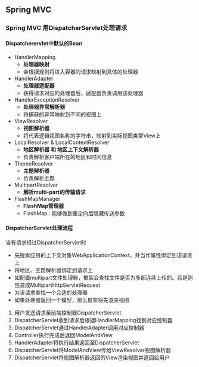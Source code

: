 ## Spring MVC  

### Spring MVC 用DispatcherServlet处理请求  
#### Dispatcherervlet中默认的Bean
- HandlerMapping
    - **处理器映射**
    - 会根据规则将进入容器的请求映射到具体的处理器
- HandlerAdapter
    - **处理器适配器**
    - 获得请求对应的处理器后，适配器负责调用该处理器
- HandlerExceptionResolver
    - **处理器异常解析器**
    - 将捕获的异常映射到不同的视图上
- ViewResolver
    - **视图解析器**
    - 将代表逻辑视图名称的字符串，映射到实际视图类型View上
- LocalResolver & LocalContextResolver
    - **地区解析器 和 地区上下文解析器**
    - 负责解析客户端所在的地区和时间信息
- ThemeResolver
    - **主题解析器**
    - 负责解析主题
- MultipartResolver
    - **解析multi-part的传输请求**
- FlashMapManager
    - **FlashMap管理器**
    - FlashMap : 能够做到重定向后隐藏传送参数

#### DispatcherServlet处理流程
当有请求经过DispatcherServlet时
- 先搜索应用的上下文对象WebApplicationContext，并当作属性绑定到该请求上
- 将地区、主题解析器绑定到请求上
- 如配置multipart文件处理器，框架会查找文件是否为多部连续上传的。若是则包装成MultipartHttpServletRequest
- 为该请求查找一个合适的处理器
- 如果处理器返回一个模型，那么框架将先渲染视图


1. 用户发送请求至前端控制器DispatcherServlet
2. DispatcherServlet收到请求后根据HandlerMapping找到对应控制器
3. DispatcherServlet通过HandlerAdapter调用对应控制器
4. Controller执行完成后返回ModelAndView
5. HandlerAdapter将执行结果返回至DispatcherServlet
6. DispatcherServlet将ModelAndView传给ViewResolver视图解析器
7. DispatcherServlet将视图解析器返回的View渲染视图并返回给用户
